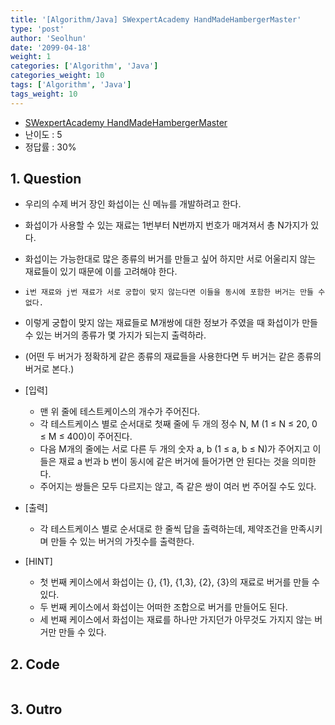 ```yaml
---
title: '[Algorithm/Java] SWexpertAcademy HandMadeHambergerMaster'
type: 'post'
author: 'Seolhun'
date: '2099-04-18'
weight: 1
categories: ['Algorithm', 'Java']
categories_weight: 10
tags: ['Algorithm', 'Java']
tags_weight: 10
---
```

- [SWexpertAcademy HandMadeHambergerMaster](https://swexpertacademy.com/main/code/problem/problemDetail.do?contestProbId=AWErcQmKy6kDFAXi&categoryId=AWErcQmKy6kDFAXi&categoryType=CODE&&&)
- 난이도 : 5
- 정답률 : 30%


## 1. Question
- 우리의 수제 버거 장인 화섭이는 신 메뉴를 개발하려고 한다.
- 화섭이가 사용할 수 있는 재료는 1번부터 N번까지 번호가 매겨져서 총 N가지가 있다.
- 화섭이는 가능한대로 많은 종류의 버거를 만들고 싶어 하지만 서로 어울리지 않는 재료들이 있기 때문에 이를 고려해야 한다.

- `i번 재료와 j번 재료가 서로 궁합이 맞지 않는다면 이들을 동시에 포함한 버거는 만들 수 없다.`
- 이렇게 궁합이 맞지 않는 재료들로 M개쌍에 대한 정보가 주였을 때 화섭이가 만들 수 있는 버거의 종류가 몇 가지가 되는지 출력하라.
- (어떤 두 버거가 정확하게 같은 종류의 재료들을 사용한다면 두 버거는 같은 종류의 버거로 본다.)

- [입력]
  - 맨 위 줄에 테스트케이스의 개수가 주어진다.
  - 각 테스트케이스 별로 순서대로 첫째 줄에 두 개의 정수 N, M (1 ≤ N ≤ 20, 0 ≤ M ≤ 400)이 주어진다.
  - 다음 M개의 줄에는 서로 다른 두 개의 숫자 a, b (1 ≤ a, b ≤ N)가 주어지고 이들은 재료 a 번과 b 번이 동시에 같은 버거에 들어가면 안 된다는 것을 의미한다.
  - 주어지는 쌍들은 모두 다르지는 않고, 즉 같은 쌍이 여러 번 주어질 수도 있다.

- [출력]
  - 각 테스트케이스 별로 순서대로 한 줄씩 답을 출력하는데, 제약조건을 만족시키며 만들 수 있는 버거의 가짓수를 출력한다.

- [HINT]
  - 첫 번째 케이스에서 화섭이는 {}, {1}, {1,3}, {2}, {3}의 재료로 버거를 만들 수 있다.
  - 두 번째 케이스에서 화섭이는 어떠한 조합으로 버거를 만들어도 된다.
  - 세 번째 케이스에서 화섭이는 재료를 하나만 가지던가 아무것도 가지지 않는 버거만 만들 수 있다.

## 2. Code
```java

```

## 3. Outro
